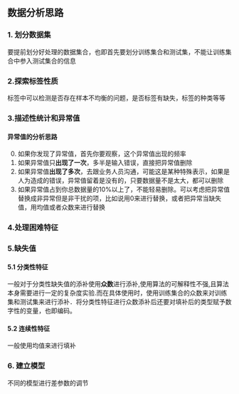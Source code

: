 ## 数据分析思路

### 1. 划分数据集

要提前划分好处理的数据集合，也即首先要划分训练集合和测试集，不能让训练集合中参入测试集合的信息

### 2.探索标签性质

标签中可以检测是否存在样本不均衡的问题，是否标签有缺失，标签的种类等等

### 3.描述性统计和异常值

#### 异常值的分析思路
0. 如果你发现了异常值，首先你要观察，这个异常值出现的频率　　
1. 如果异常值只**出现了一次**，多半是输入错误，直接把异常值删除　　
2. 如果异常值**出现了多次**，去跟业务人员沟通，可能这是某种特殊表示，如果是人为造成的错误，异常值留着是没有的，只要数据量不是太大，都可以删除　　
3. 如果异常值占到你总数据量的10%以上了，不能轻易删除。可以考虑把异常值替换成非异常但是非干扰的项，比如说用0来进行替换，或者把异常当缺失值，用均值或者众数来进行替换

### 4.处理困难特征

### 5.缺失值

#### 5.1 分类性特征

​		一般对于分类性缺失值的添补使用**众数**进行添补,使用算法的可解释性不强,且算法本身需要进行一定的复杂度实验.而在具体使用时，使用训练集合的众数来对训练集和测试集来进行添补．将分类性特征进行众数添补后还要对填补后的类型赋予数字性的变量，也即编码。

#### 5.2 连续性特征
一般使用均值来进行填补

### 6. 建立模型

 不同的模型进行差参数的调节